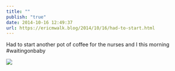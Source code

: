 ```yaml
---
title: ""
publish: "true"
date: 2014-10-16 12:49:37
url: https://ericmwalk.blog/2014/10/16/had-to-start.html
---
```


Had to start another pot of coffee for the nurses and I this morning #waitingonbaby

![](https://ericmwalk.blog/uploads/2022/aaa48ee507.jpg)